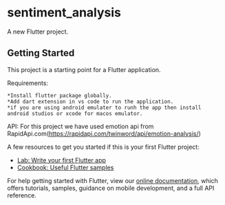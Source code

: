 # sentiment_analysis

A new Flutter project.

## Getting Started

This project is a starting point for a Flutter application.


Requirements:

    *Install flutter package globally.
    *Add dart extension in vs code to run the application.
    *if you are using android emulater to runh the app then install android studios or xcode for macos emulator.
    
    
API:
    For this project we have used emotion api from RapidApi.com(https://rapidapi.com/twinword/api/emotion-analysis/)

A few resources to get you started if this is your first Flutter project:

- [Lab: Write your first Flutter app](https://flutter.dev/docs/get-started/codelab)
- [Cookbook: Useful Flutter samples](https://flutter.dev/docs/cookbook)

For help getting started with Flutter, view our
[online documentation](https://flutter.dev/docs), which offers tutorials,
samples, guidance on mobile development, and a full API reference.
